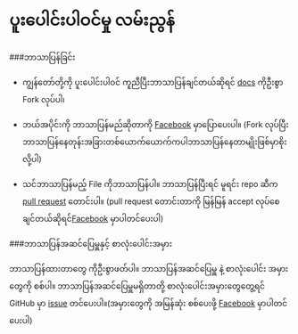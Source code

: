 ﻿# ပူးပေါင်းပါဝင်မှု လမ်းညွန်

###ဘာသာပြန်ခြင်း

 - ကျွန်တော်တို့ကို ပူးပေါင်းပါဝင် ကူညီပြီးဘာသာပြန်ချင်တယ်ဆိုရင်
   [docs](https://github.com/Laravel-Myanmar/docs) ကိုဦးစွာ Fork လုပ်ပါ၊

 - ဘယ်အပိုင်းကို ဘာသာပြန်မည်ဆိုတာကို [Facebook](https://www.facebook.com/groups/250409601822202/) မှာပြောပေးပါ။ (Fork
   လုပ်ပြီးဘာသာပြန်နေတုန်းအခြားတစ်ယောက်ယောက်ကပါဘာသာပြန်နေတာမျိုးဖြစ်မှာစိုးလို့ပါ)

 - သင်ဘာသာပြန်မည့် File ကိုဘာသာပြန်ပါ။  ဘာသာပြန်ပြီးရင် မူရင်း repo ဆီက
   [pull request](https://github.com/Laravel-Myanmar/docs/pulls) တောင်းပါ။  (pull request တောင်းတာကို မြန်မြန် accept
   လုပ်စေချင်တယ်ဆိုရင်[Facebook]( https://www.facebook.com/groups/250409601822202/) မှာပါတင်ပေးပါ)

###ဘာသာပြန်အဆင်ပြေမှူနှင့် စာလုံးပေါင်းအမှား

ဘာသာပြန်ထားတာတွေ ကိုဦးစွာဖတ်ပါ။ ဘာသာပြန်အဆင်ပြေမှူ နဲ့ စာလုံးပေါင်း အမှားတွေကို စစ်ပါ။ ဘာသာပြန်အဆင်ပြေမှူမရှိတာတို့ စာလုံးပေါင်းအမှားတွေတွေ့ရင် GitHub မှာ [issue](https://github.com/Laravel-Myanmar/docs/issues) တင်ပေးပါ။(အမှားတွေကို အမြန်ဆုံး စစ်ပေးဖို့ [Facebook](https://www.facebook.com/groups/250409601822202/) မှာပါတင်ပေးပါ)


